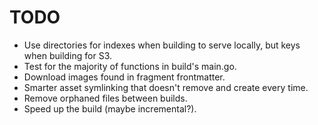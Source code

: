# TODO

* Use directories for indexes when building to serve locally, but keys when
  building for S3.
* Test for the majority of functions in build's main.go.
* Download images found in fragment frontmatter.
* Smarter asset symlinking that doesn't remove and create every time.
* Remove orphaned files between builds.
* Speed up the build (maybe incremental?).
